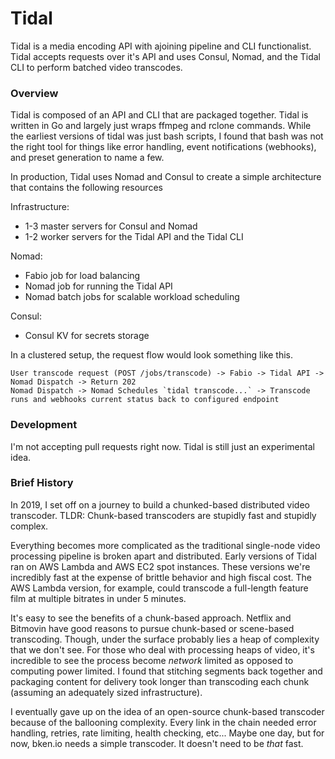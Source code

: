 # Tidal

Tidal is a media encoding API with ajoining pipeline and CLI functionalist. Tidal accepts requests over it's API and uses Consul, Nomad, and the Tidal CLI to perform batched video transcodes.

### Overview

Tidal is composed of an API and CLI that are packaged together. Tidal is written in Go and largely just wraps ffmpeg and rclone commands. While the earliest versions of tidal was just bash scripts, I found that bash was not the right tool for things like error handling, event notifications (webhooks), and preset generation to name a few.

In production, Tidal uses Nomad and Consul to create a simple architecture that contains the following resources

Infrastructure:

- 1-3 master servers for Consul and Nomad
- 1-2 worker servers for the Tidal API and the Tidal CLI

Nomad:

- Fabio job for load balancing
- Nomad job for running the Tidal API
- Nomad batch jobs for scalable workload scheduling

Consul:

- Consul KV for secrets storage

In a clustered setup, the request flow would look something like this.

```
User transcode request (POST /jobs/transcode) -> Fabio -> Tidal API -> Nomad Dispatch -> Return 202
Nomad Dispatch -> Nomad Schedules `tidal transcode...` -> Transcode runs and webhooks current status back to configured endpoint
```

### Development

I'm not accepting pull requests right now. Tidal is still just an experimental idea.

### Brief History

In 2019, I set off on a journey to build a chunked-based distributed video transcoder. TLDR: Chunk-based transcoders are stupidly fast and stupidly complex.

Everything becomes more complicated as the traditional single-node video processing pipeline is broken apart and distributed. Early versions of Tidal ran on AWS Lambda and AWS EC2 spot instances. These versions we're incredibly fast at the expense of brittle behavior and high fiscal cost. The AWS Lambda version, for example, could transcode a full-length feature film at multiple bitrates in under 5 minutes.

It's easy to see the benefits of a chunk-based approach. Netflix and Bitmovin have good reasons to pursue chunk-based or scene-based transcoding. Though, under the surface probably lies a heap of complexity that we don't see. For those who deal with processing heaps of video, it's incredible to see the process become _network_ limited as opposed to computing power limited. I found that stitching segments back together and packaging content for delivery took longer than transcoding each chunk (assuming an adequately sized infrastructure).

I eventually gave up on the idea of an open-source chunk-based transcoder because of the ballooning complexity. Every link in the chain needed error handling, retries, rate limiting, health checking, etc... Maybe one day, but for now, bken.io needs a simple transcoder. It doesn't need to be _that_ fast.
